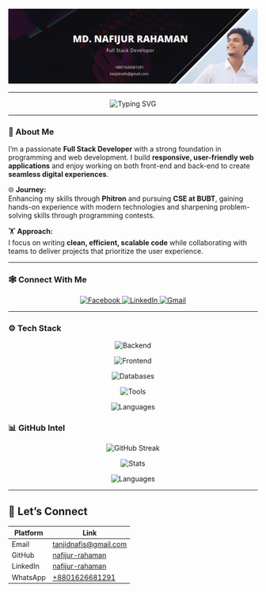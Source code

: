 <!-- 🧠 Nafijur Rahaman | Dark Neon Hacker Theme GitHub Profile -->
<p align="center">
  <img src="https://github.com/nafijur-rahaman/nafijur-rahaman/blob/main/Dark%20Neon%20Simple%20Futuristic%20UIUX%20Designer%20LinkedIn%20Banner.png" alt="cover" />
</p>

---

<p align="center">
  <img src="https://readme-typing-svg.demolab.com?font=Fira+Code&size=22&pause=1000&color=00FFFF&center=true&vCenter=true&width=400&lines=Coding+under+the+moonlight;Coffee+in+hand,+ideas+in+mind;Making+web+magic+happen" alt="Typing SVG" />
</p>








---

### 🧠 About Me

I’m a passionate **Full Stack Developer** with a strong foundation in programming and web development. I build **responsive, user-friendly web applications** and enjoy working on both front-end and back-end to create **seamless digital experiences**.

🌐 **Journey:**  
Enhancing my skills through **Phitron** and pursuing **CSE at BUBT**, gaining hands-on experience with modern technologies and sharpening problem-solving skills through programming contests.

🏋 **Approach:**  
I focus on writing **clean, efficient, scalable code** while collaborating with teams to deliver projects that prioritize the user experience.  

---

### 🕸 Connect With Me

<p align="center">

  
  <a href="https://fb.com/nafis.nafialnafi.n" target="_blank">
    <img src="https://upload.wikimedia.org/wikipedia/commons/0/05/Facebook_Logo_%282019%29.png" width="45" alt="Facebook"/>
  </a>
  
  <a href="https://www.linkedin.com/in/nafijur-rahaman" target="_blank">
    <img src="https://skillicons.dev/icons?i=linkedin" width="45" alt="LinkedIn"/>
  </a>
  
  <a href="mailto:tanjidnafis@gmail.com" target="_blank">
    <img src="https://skillicons.dev/icons?i=gmail" width="45" alt="Gmail"/>
  </a>
</p>


---

### ⚙️ Tech Stack

<p align="center">
  <!-- Backend -->
  <img src="https://skillicons.dev/icons?i=python,django,nodejs,java" title="Backend"/>
</p>

<p align="center">
  <!-- Frontend -->
  <img src="https://skillicons.dev/icons?i=react,nextjs,html,css,tailwind,bootstrap,js" title="Frontend"/>
</p>

<p align="center">
  <!-- Databases -->
  <img src="https://skillicons.dev/icons?i=mongodb,postgresql,mysql" title="Databases"/>
</p>

<p align="center">
  <!-- Tools -->
  <img src="https://skillicons.dev/icons?i=git,github,vscode,postman" title="Tools"/>
</p>

<p align="center">
  <!-- Languages -->
  <img src="https://skillicons.dev/icons?i=cpp,c" title="Languages"/>
</p>



### 📊 GitHub Intel

<p align="center">
  <img src="https://github-readme-streak-stats.herokuapp.com?user=nafijur-rahaman&theme=radical&hide_border=true&background=0d1117&fire=00FFFF&ring=00FFFF&currStreakLabel=00FFFF" alt="GitHub Streak" />
</p>

<p align="center">
  <img src="https://github-readme-stats.vercel.app/api?username=nafijur-rahaman&show_icons=true&theme=chartreuse-dark&hide_border=true&count_private=true" alt="Stats" />
</p>

<p align="center">
  <img src="https://github-readme-stats.vercel.app/api/top-langs/?username=nafijur-rahaman&layout=compact&theme=chartreuse-dark&hide_border=true" alt="Languages" />
</p>

---

## 🤝 Let’s Connect

| Platform | Link |
|----------|------|
| Email    | [tanjidnafis@gmail.com](mailto:tanjidnafis@gmail.com) |
| GitHub   | [nafijur-rahaman](https://github.com/nafijur-rahaman) |
| LinkedIn | [nafijur-rahaman](https://www.linkedin.com/in/nafijur-rahaman/) |
| WhatsApp | [+8801626681291](https://wa.me/8801626681291) |

